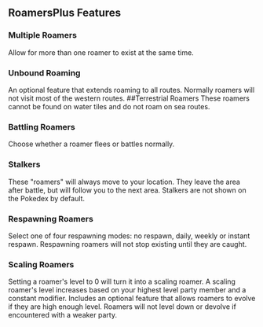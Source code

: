 ## RoamersPlus Features

### Multiple Roamers
Allow for more than one roamer to exist at the same time.
### Unbound Roaming
An optional feature that extends roaming to all routes. Normally roamers will not visit most of the western routes.
##Terrestrial Roamers
These roamers cannot be found on water tiles and do not roam on sea routes.
### Battling Roamers
Choose whether a roamer flees or battles normally.
### Stalkers
These "roamers" will always move to your location. They leave the area after battle, but will follow you to the next area. Stalkers are not shown on the Pokedex by default.
### Respawning Roamers
Select one of four respawning modes: no respawn, daily, weekly or instant respawn. Respawning roamers will not stop existing until they are caught.
### Scaling Roamers
Setting a roamer's level to 0 will turn it into a scaling roamer. A scaling roamer's level increases based on your highest level party member and a constant modifier.
Includes an optional feature that allows roamers to evolve if they are high enough level.
Roamers will not level down or devolve if encountered with a weaker party.
